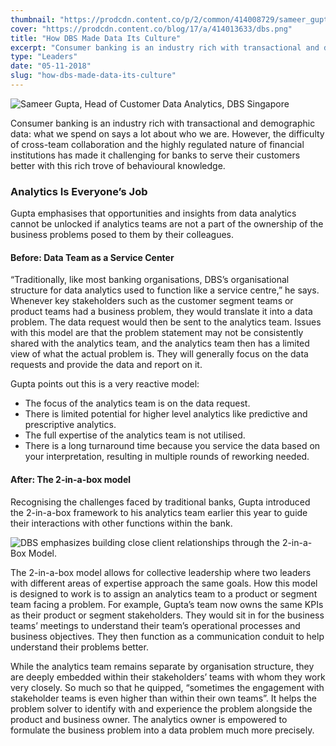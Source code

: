 ```yaml
---
thumbnail: "https://prodcdn.content.co/p/2/common/414008729/sameer_gupta.jpg"
cover: "https://prodcdn.content.co/blog/17/a/414013633/dbs.png"
title: "How DBS Made Data Its Culture"
excerpt: "Consumer banking is an industry rich with transactional and demographic data: what we spend on says a lot about who we are. However, the difficulty of cross-team collaboration and the highly regulated nature of financial institutions has made it challenging for banks to serve their customers better with this rich trove of behavioural knowledge."
type: "Leaders"
date: "05-11-2018"
slug: "how-dbs-made-data-its-culture"
---
```


![Sameer Gupta, Head of Customer Data Analytics, DBS Singapore](https://prodcdn.content.co/p/2/common/414008729/sameer_gupta.jpg)

Consumer banking is an industry rich with transactional and demographic data: what we spend on says a lot about who we are. However, the difficulty of cross-team collaboration and the highly regulated nature of financial institutions has made it challenging for banks to serve their customers better with this rich trove of behavioural knowledge.

### Analytics Is Everyone’s Job

Gupta emphasises that opportunities and insights from data analytics cannot be unlocked if analytics teams are not a part of the ownership of the business problems posed to them by their colleagues.

#### Before: Data Team as a Service Center

“Traditionally, like most banking organisations, DBS’s organisational structure for data analytics used to function like a service centre,” he says. Whenever key stakeholders such as the customer segment teams or product teams had a business problem, they would translate it into a data problem. The data request would then be sent to the analytics team. Issues with this model are that the problem statement may not be consistently shared with the analytics team, and the analytics team then has a limited view of what the actual problem is. They will generally focus on the data requests and provide the data and report on it.

Gupta points out this is a very reactive model:

- The focus of the analytics team is on the data request.
- There is limited potential for higher level analytics like predictive and prescriptive analytics.
- The full expertise of the analytics team is not utilised.
- There is a long turnaround time because you service the data based on your interpretation, resulting in multiple rounds of reworking needed.

#### After: The 2-in-a-box model

Recognising the challenges faced by traditional banks, Gupta introduced the 2-in-a-box framework to his analytics team earlier this year to guide their interactions with other functions within the bank.

![DBS emphasizes building close client relationships through the 2-in-a-Box Model.](https://prodcdn.content.co/p/2/common/414012332/DBS_two_in_a_box_framework.jpg
)

The 2-in-a-box model allows for collective leadership where two leaders with different areas of expertise approach the same goals. How this model is designed to work is to assign an analytics team to a product or segment team facing a problem. For example, Gupta’s team now owns the same KPIs as their product or segment stakeholders. They would sit in for the business teams’ meetings to understand their team’s operational processes and business objectives. They then function as a communication conduit to help understand their problems better.

While the analytics team remains separate by organisation structure, they are deeply embedded within their stakeholders’ teams with whom they work very closely. So much so that he quipped, “sometimes the engagement with stakeholder teams is even higher than within their own teams”. It helps the problem solver to identify with and experience the problem alongside the product and business owner. The analytics owner is empowered to formulate the business problem into a data problem much more precisely.


